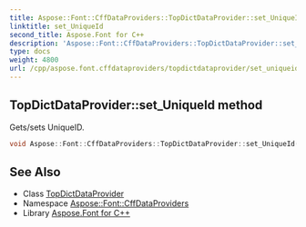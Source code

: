 ```yaml
---
title: Aspose::Font::CffDataProviders::TopDictDataProvider::set_UniqueId method
linktitle: set_UniqueId
second_title: Aspose.Font for C++
description: 'Aspose::Font::CffDataProviders::TopDictDataProvider::set_UniqueId method. Gets/sets UniqueID in C++.'
type: docs
weight: 4800
url: /cpp/aspose.font.cffdataproviders/topdictdataprovider/set_uniqueid/
---
```

## TopDictDataProvider::set_UniqueId method


Gets/sets UniqueID.

```cpp
void Aspose::Font::CffDataProviders::TopDictDataProvider::set_UniqueId(int32_t value)
```

## See Also

* Class [TopDictDataProvider](../)
* Namespace [Aspose::Font::CffDataProviders](../../)
* Library [Aspose.Font for C++](../../../)
